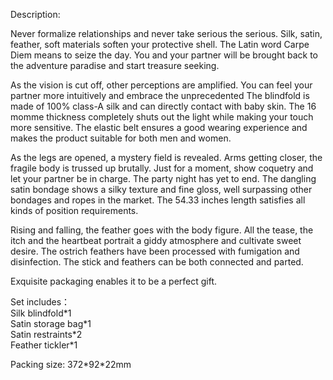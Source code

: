 Description:

Never formalize relationships and never take serious the serious. Silk, satin, feather, soft materials soften your protective shell. The Latin word Carpe Diem means to seize the day. You and your partner will be brought back to the adventure paradise and start treasure seeking.

As the vision is cut off, other perceptions are amplified. You can feel your partner more intuitively and embrace the unprecedented The blindfold is made of 100% class-A silk and can directly contact with baby skin. The 16 momme thickness completely shuts out the light while making your touch more sensitive. The elastic belt ensures a good wearing experience and makes the product suitable for both men and women.

As the legs are opened, a mystery field is revealed. Arms getting closer, the fragile body is trussed up brutally. Just for a moment, show coquetry and let your partner be in charge. The party night has yet to end. The dangling satin bondage shows a silky texture and fine gloss, well surpassing other bondages and ropes in the market. The 54.33 inches length satisfies all kinds of position requirements.

Rising and falling, the feather goes with the body figure. All the tease, the itch and the heartbeat portrait a giddy atmosphere and cultivate sweet desire. The ostrich feathers have been processed with fumigation and disinfection. The stick and feathers can be both connected and parted.

Exquisite packaging enables it to be a perfect gift.

Set includes：  
Silk blindfold\*1  
Satin storage bag\*1  
Satin restraints\*2  
Feather tickler\*1  
  

Packing size: 372\*92\*22mm